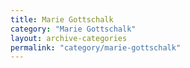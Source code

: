 ```yaml
---
title: Marie Gottschalk
category: "Marie Gottschalk"
layout: archive-categories
permalink: "category/marie-gottschalk"
---
```

